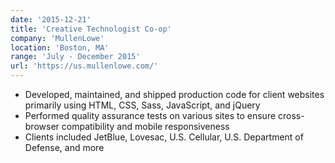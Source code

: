 ```yaml
---
date: '2015-12-21'
title: 'Creative Technologist Co-op'
company: 'MullenLowe'
location: 'Boston, MA'
range: 'July - December 2015'
url: 'https://us.mullenlowe.com/'
---
```


<!--  -->

- Developed, maintained, and shipped production code for client websites primarily using HTML, CSS, Sass, JavaScript, and jQuery
- Performed quality assurance tests on various sites to ensure cross-browser compatibility and mobile responsiveness
- Clients included JetBlue, Lovesac, U.S. Cellular, U.S. Department of Defense, and more
